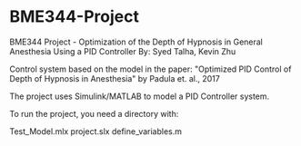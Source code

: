 # BME344-Project
BME344 Project - Optimization of the Depth of Hypnosis in General Anesthesia Using a PID Controller
By: Syed Talha, Kevin Zhu

Control system based on the model in the paper:
"Optimized PID Control of Depth of Hypnosis in Anesthesia" by Padula et. al., 2017

The project uses Simulink/MATLAB to model a PID Controller system.

To run the project, you need a directory with:

Test_Model.mlx
project.slx
define_variables.m

